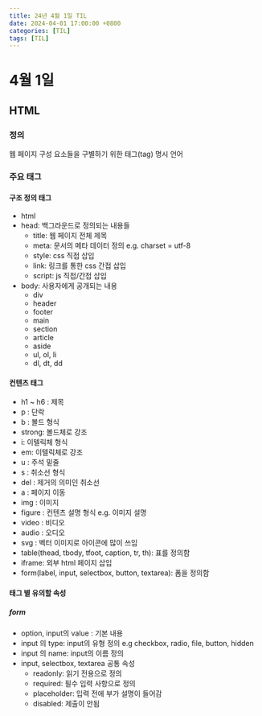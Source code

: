 ```yaml
---
title: 24년 4월 1일 TIL
date: 2024-04-01 17:00:00 +0800
categories: [TIL]
tags: [TIL]  
---
```



# 4월 1일

## HTML
### 정의
웹 페이지 구성 요소들을 구별하기 위한 태그(tag) 명시 언어
### 주요 태그
#### 구조 정의 태그
- html
- head: 백그라운드로 정의되는 내용들
  - title: 웹 페이지 전체 제목
  - meta: 문서의 메타 데이터 정의 e.g. charset = utf-8
  - style: css 직접 삽입
  - link: 링크를 통한 css 간접 삽입
  - script: js 직접/간접 삽입
- body: 사용자에게 공개되는 내용
  - div
  - header
  - footer
  - main
  - section
  - article
  - aside
  - ul, ol, li
  - dl, dt, dd

#### 컨텐츠 태그
- h1 ~ h6 : 제목
- p : 단락
- b : 볼드 형식
- strong: 볼드체로 강조
- i: 이텔릭체 형식
- em: 이텔릭체로 강조
- u : 주석 밑줄
- s : 취소선 형식
- del : 제거의 의미인 취소선
- a : 페이지 이동
- img : 이미지
- figure : 컨텐츠 설명 형식 e.g. 이미지 설명
- video : 비디오
- audio : 오디오
- svg : 벡터 이미지로 아이콘에 많이 쓰임
- table(thead, tbody, tfoot, caption, tr, th): 표를 정의함
- iframe: 외부 html 페이지 삽입
- form(label, input, selectbox, button, textarea): 폼을 정의함
#### 태그 별 유의할 속성
##### form
- option, input의 value : 기본 내용
- input 의 type: input의 유형 정의 e.g checkbox, radio, file, button, hidden
- input 의 name: input의 이름 정의
- input, selectbox, textarea 공통 속성
  - readonly: 읽기 전용으로 정의
  - required: 필수 입력 사항으로 정의
  - placeholder: 입력 전에 부가 설명이 들어감
  - disabled: 제출이 안됨